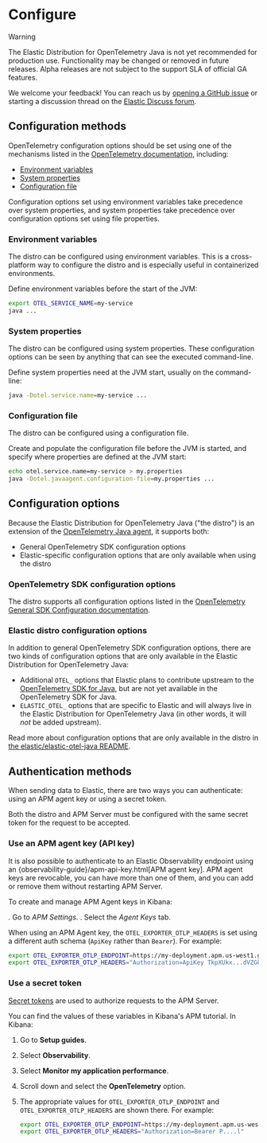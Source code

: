 <!--
Goal of this doc:
Provide a complete reference of all available configuration options and where/how they can be set. (Any Elastic-specific configuration options are listed directly. General OpenTelemetry configuration options are linked.)

Assumptions we're comfortable making about the reader:
* They are familiar with Elastic
* They are familiar with OpenTelemetry
-->

# Configure

> [!WARNING]
> The Elastic Distribution for OpenTelemetry Java is not yet recommended for production use. Functionality may be changed or removed in future releases. Alpha releases are not subject to the support SLA of official GA features.
>
> We welcome your feedback! You can reach us by [opening a GitHub issue](https://github.com/elastic/elastic-otel-java/issues) or starting a discussion thread on the [Elastic Discuss forum](https://discuss.elastic.co/tags/c/observability/apm/58/java).

<!-- ✅ How users set configuration options -->
## Configuration methods

OpenTelemetry configuration options should be set using one of the mechanisms listed in the
[OpenTelemetry documentation](https://opentelemetry.io/docs/zero-code/java/agent/configuration/),
including:

* [Environment variables](#environment-variables)
* [System properties](#system-properties)
* [Configuration file](#configuration-file)

<!-- ✅ Order of precedence -->
Configuration options set using environment variables take precedence over system properties, and
system properties take precedence over configuration options set using file properties.

### Environment variables

<!-- ✅ What and why -->
The distro can be configured using environment variables.
This is a cross-platform way to configure the distro and is especially useful in containerized environments.

<!-- ✅ How -->
Define environment variables before the start of the JVM:

```sh
export OTEL_SERVICE_NAME=my-service
java ...
```

### System properties

<!-- ✅ What and why -->
The distro can be configured using system properties.
These configuration options can be seen by anything that can see the executed command-line.

<!-- ✅ How -->
Define system properties need at the JVM start, usually on the command-line:

```sh
java -Dotel.service.name=my-service ...
```

### Configuration file

<!-- ✅ What and why -->
The distro can be configured using a configuration file.

<!-- ✅ How -->
Create and populate the configuration file before the JVM is started, and specify where properties are defined at the JVM start:

```sh
echo otel.service.name=my-service > my.properties
java -Dotel.javaagent.configuration-file=my.properties ...
```

## Configuration options

Because the Elastic Distribution for OpenTelemetry Java ("the distro") is an extension of the [OpenTelemetry Java agent](https://github.com/open-telemetry/opentelemetry-java-instrumentation), it supports both:

* General OpenTelemetry SDK configuration options
* Elastic-specific configuration options that are only available when using the distro

### OpenTelemetry SDK configuration options

The distro supports all configuration options listed in the [OpenTelemetry General SDK Configuration documentation](https://opentelemetry.io/docs/languages/sdk-configuration/general/).

<!--
TO DO:
Does this approach and language make sense?
-->
### Elastic distro configuration options

In addition to general OpenTelemetry SDK configuration options, there are two kinds
of configuration options that are only available in the Elastic Distribution for OpenTelemetry Java:

* Additional `OTEL_` options that Elastic plans to contribute upstream to the [OpenTelemetry SDK for Java](https://opentelemetry.io/docs/languages/java), but are not yet available in the OpenTelemetry SDK for Java.
* `ELASTIC_OTEL_` options that are specific to Elastic and will always live in the Elastic Distribution for OpenTelemetry Java (in other words, it will _not_ be added upstream).

<!--
TO DO:
List config options instead of linking to the README
-->
Read more about configuration options that are only available in the distro in [the elastic/elastic-otel-java README](https://github.com/elastic/elastic-otel-java?tab=readme-ov-file#features).

<!-- ✅ List auth methods -->
## Authentication methods

When sending data to Elastic, there are two ways you can authenticate: using an APM agent key or using a secret token.

Both the distro and APM Server must be configured with the same secret token for the request to be accepted.

### Use an APM agent key (API key)

<!-- ✅ What and why -->
It is also possible to authenticate to an Elastic Observability endpoint using
an {observability-guide}/apm-api-key.html[APM agent key].
APM agent keys are revocable, you can have more than one of them, and
you can add or remove them without restarting APM Server.

<!-- ✅ How do you authenticate using this method? -->
To create and manage APM Agent keys in Kibana:

. Go to *APM Settings*.
. Select the *Agent Keys* tab.

When using an APM Agent key, the `OTEL_EXPORTER_OTLP_HEADERS` is set using a
different auth schema (`ApiKey` rather than `Bearer`). For example:

<!-- ✅ Code example -->
```sh
export OTEL_EXPORTER_OTLP_ENDPOINT=https://my-deployment.apm.us-west1.gcp.cloud.es.io
export OTEL_EXPORTER_OTLP_HEADERS="Authorization=ApiKey TkpXUkx...dVZGQQ=="
```

### Use a secret token

<!-- ✅ What and why -->
[Secret tokens](https://www.elastic.co/guide/en/observability/current/apm-secret-token.html) are used to authorize requests to the APM Server.

<!-- ✅ How do you authenticate using this method? -->
You can find the values of these variables in Kibana's APM tutorial.
In Kibana:

1. Go to **Setup guides**.
1. Select **Observability**.
1. Select **Monitor my application performance**.
1. Scroll down and select the **OpenTelemetry** option.
1. The appropriate values for `OTEL_EXPORTER_OTLP_ENDPOINT` and `OTEL_EXPORTER_OTLP_HEADERS` are shown there.
  For example:

    ```sh
    export OTEL_EXPORTER_OTLP_ENDPOINT=https://my-deployment.apm.us-west1.gcp.cloud.es.io
    export OTEL_EXPORTER_OTLP_HEADERS="Authorization=Bearer P....l"
    ```
